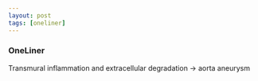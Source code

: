 ```yaml
---
layout: post
tags: [oneliner]
---
```



### OneLiner

Transmural inflammation and extracellular degradation -> aorta aneurysm
